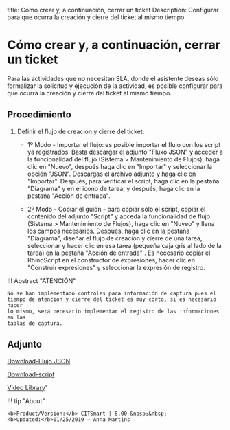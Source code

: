 title: Cómo crear y, a continuación, cerrar un ticket
Description: Configurar para que ocurra la creación y cierre del ticket al mismo tiempo.
# Cómo crear y, a continuación, cerrar un ticket


Para las actividades que no necesitan SLA, donde el asistente deseas sólo
formalizar la solicitud y ejecución de la actividad, es posible configurar para
que ocurra la creación y cierre del ticket al mismo tiempo.

Procedimiento
-----------------

1.  Definir el flujo de creación y cierre del ticket:

    -   1º Modo - Importar el flujo: es posible importar el flujo con los script ya registrados. Basta
        descargar el adjunto "Fluxo JSON" y acceder a la funcionalidad del flujo
        (Sistema \> Mantenimiento de Flujos), haga clic en "Nuevo", después haga
        clic en "Importar" y seleccionar la opción "JSON". Descargas el archivo
        adjunto y haga clic en "Importar". Después, para verificar el script,
        haga clic en la pestaña "Diagrama" y en el icono de tarea, y después,
        haga clic en la pestaña "Acción de entrada".

    -   2º Modo - Copiar el guión - para copiar sólo el script, copiar el contenido del adjunto "Script" y
        acceda la funcionalidad de flujo (Sistema \> Mantenimiento de Flujos),
        haga clic en "Nuveo" y llena los campos necesarios. Después, haga clic
        en la pestaña "Diagrama", diseñar el flujo de creación y cierre de una
        tarea, seleccionar y hacer clic en esa tarea (pequeña caja gris al lado
        de la tarea) en la pestaña "Acción de entrada" . Es necesario copiar el
        RhinoScript en el constructor de expresiones, hacer clic en "Construir
        expresiones" y seleccionar la expresión de registro.

!!! Abstract "ATENCIÓN"

    No se han implementado controles para información de captura pues el
    tiempo de atención y cierre del ticket es muy corto, si es necesario hacer
    lo mismo, será necesario implementar el registro de las informaciones en las
    tablas de captura.


Adjunto
------
[Download-Flujo JSON][1]

[Download-script][2]


<i class='fa fa-youtube-play  fa-2x' style='color:#97ce17;vertical-align: middle;'> </i> [Video Library](https://www.youtube.com/playlist?list=PLB5qK2uzf2ROl8PJLi-kszYhGzr17uvz-)'

!!! tip "About"

    <b>Product/Version:</b> CITSmart | 8.00 &nbsp;&nbsp;
    <b>Updated:</b>01/25/2019 – Anna Martins


[1]:/es-es/citsmart-platform-8/processes/tickets/images/fluxo-JSON.json
[2]:/es-es/citsmart-platform-8/processes/tickets/images/script.zip
